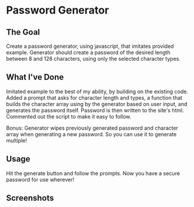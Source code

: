 # Password Generator

## The Goal

Create a password generator, using javascript, that imitates provided example. 
Generator should create a password of the desired length between 8 and 128 characters, using only the selected character types.

## What I've Done

Imitated example to the best of my ability, by building on the existing code. Added a prompt that asks for character length and types, 
a function that builds the character array using by the generator based on user input, and generates the password itself.
Password is then written to the site's html. Commented out the script to make it easy to follow.

Bonus: Generator wipes previously generated password and character array when generating a new password. So you can use it to generate multiple!

## Usage

Hit the generate button and follow the prompts. Now you have a secure password for use wherever!

## Screenshots


